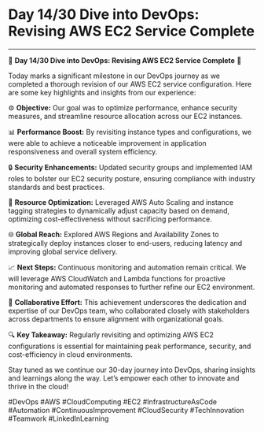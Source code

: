 # Day 14/30 Dive into DevOps: Revising AWS EC2 Service Complete

---

🚀 **Day 14/30 Dive into DevOps: Revising AWS EC2 Service Complete** 🚀

Today marks a significant milestone in our DevOps journey as we completed a thorough revision of our AWS EC2 service configuration. Here are some key highlights and insights from our experience:

⚙️ **Objective:** Our goal was to optimize performance, enhance security measures, and streamline resource allocation across our EC2 instances.

📊 **Performance Boost:** By revisiting instance types and configurations, we were able to achieve a noticeable improvement in application responsiveness and overall system efficiency.

🔒 **Security Enhancements:** Updated security groups and implemented IAM roles to bolster our EC2 security posture, ensuring compliance with industry standards and best practices.

🔄 **Resource Optimization:** Leveraged AWS Auto Scaling and instance tagging strategies to dynamically adjust capacity based on demand, optimizing cost-effectiveness without sacrificing performance.

🌐 **Global Reach:** Explored AWS Regions and Availability Zones to strategically deploy instances closer to end-users, reducing latency and improving global service delivery.

📈 **Next Steps:** Continuous monitoring and automation remain critical. We will leverage AWS CloudWatch and Lambda functions for proactive monitoring and automated responses to further refine our EC2 environment.

🤝 **Collaborative Effort:** This achievement underscores the dedication and expertise of our DevOps team, who collaborated closely with stakeholders across departments to ensure alignment with organizational goals.

🔍 **Key Takeaway:** Regularly revisiting and optimizing AWS EC2 configurations is essential for maintaining peak performance, security, and cost-efficiency in cloud environments.

Stay tuned as we continue our 30-day journey into DevOps, sharing insights and learnings along the way. Let’s empower each other to innovate and thrive in the cloud!

#DevOps #AWS #CloudComputing #EC2 #InfrastructureAsCode #Automation #ContinuousImprovement #CloudSecurity #TechInnovation #Teamwork #LinkedInLearning

